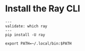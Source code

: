 # Install the Ray CLI

```shell
---
validate: which ray
---
pip install -U ray
```

```shell
export PATH=~/.local/bin:$PATH
```
